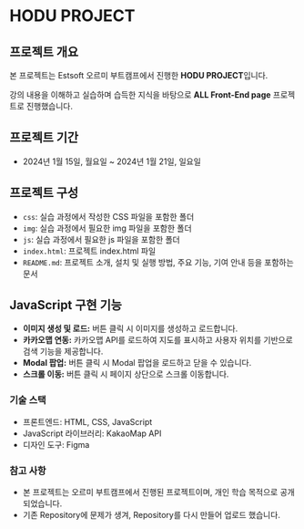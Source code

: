 # HODU PROJECT

## 프로젝트 개요

본 프로젝트는 Estsoft 오르미 부트캠프에서 진행한 **HODU PROJECT**입니다.

강의 내용을 이해하고 실습하며 습득한 지식을 바탕으로 **ALL Front-End page** 프로젝트로 진행했습니다.

## 프로젝트 기간
* 2024년 1월 15일, 월요일 ~ 2024년 1월 21일, 일요일

## 프로젝트 구성

* `css`: 실습 과정에서 작성한 CSS 파일을 포함한 폴더
* `img`: 실습 과정에서 필요한 img 파일을 포함한 폴더
* `js`: 실습 과정에서 필요한 js 파일을 포함한 폴더
* `index.html`: 프로젝트 index.html 파일
* `README.md`: 프로젝트 소개, 설치 및 실행 방법, 주요 기능, 기여 안내 등을 포함하는 문서

## JavaScript 구현 기능
* **이미지 생성 및 로드:** 버튼 클릭 시 이미지를 생성하고 로드합니다.
* **카카오맵 연동:** 카카오맵 API를 로드하여 지도를 표시하고 사용자 위치를 기반으로 검색 기능을 제공합니다.
* **Modal 팝업:** 버튼 클릭 시 Modal 팝업을 로드하고 닫을 수 있습니다.
* **스크롤 이동:** 버튼 클릭 시 페이지 상단으로 스크롤 이동합니다.

### 기술 스택

* 프론트엔드: HTML, CSS, JavaScript
* JavaScript 라이브러리: KakaoMap API
* 디자인 도구: Figma

### 참고 사항

* 본 프로젝트는 오르미 부트캠프에서 진행된 프로젝트이며, 개인 학습 목적으로 공개되었습니다.
* 기존 Repository에 문제가 생겨, Repository를 다시 만들어 업로드 했습니다. 
